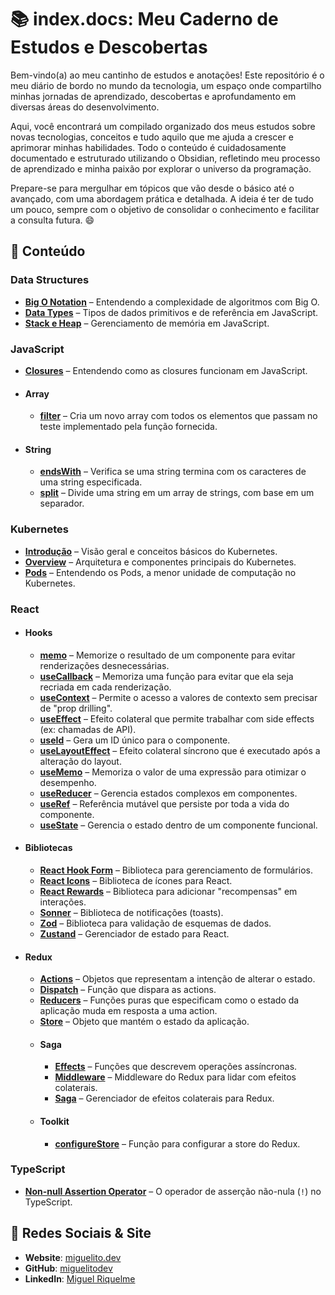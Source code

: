 # 📚 index.docs: Meu Caderno de Estudos e Descobertas

Bem-vindo(a) ao meu cantinho de estudos e anotações! Este repositório é o meu diário de bordo no mundo da tecnologia, um espaço onde compartilho minhas jornadas de aprendizado, descobertas e aprofundamento em diversas áreas do desenvolvimento.

Aqui, você encontrará um compilado organizado dos meus estudos sobre novas tecnologias, conceitos e tudo aquilo que me ajuda a crescer e aprimorar minhas habilidades. Todo o conteúdo é cuidadosamente documentado e estruturado utilizando o Obsidian, refletindo meu processo de aprendizado e minha paixão por explorar o universo da programação.

Prepare-se para mergulhar em tópicos que vão desde o básico até o avançado, com uma abordagem prática e detalhada. A ideia é ter de tudo um pouco, sempre com o objetivo de consolidar o conhecimento e facilitar a consulta futura. 😄

## 🚀 Conteúdo

### Data Structures

- **[Big O Notation](big-o-notation.md)** – Entendendo a complexidade de algoritmos com Big O.
- **[Data Types](data-types.md)** – Tipos de dados primitivos e de referência em JavaScript.
- **[Stack e Heap](stack-heap.md)** – Gerenciamento de memória em JavaScript.

### JavaScript

- **[Closures](javascript/closures.md)** – Entendendo como as closures funcionam em JavaScript.
- #### Array
    - **[filter](javascript/array/filter.md)** – Cria um novo array com todos os elementos que passam no teste implementado pela função fornecida.
- #### String
    - **[endsWith](javascript/string/endsWith.md)** – Verifica se uma string termina com os caracteres de uma string especificada.
    - **[split](javascript/string/split.md)** – Divide uma string em um array de strings, com base em um separador.

### Kubernetes

- **[Introdução](kubernetes/introducao.md)** – Visão geral e conceitos básicos do Kubernetes.
- **[Overview](kubernetes/overview.md)** – Arquitetura e componentes principais do Kubernetes.
- **[Pods](kubernetes/pods.md)** – Entendendo os Pods, a menor unidade de computação no Kubernetes.

### React

- #### Hooks
    - **[memo](react/hooks/memo.md)** – Memorize o resultado de um componente para evitar renderizações desnecessárias.
    - **[useCallback](react/hooks/useCallback.md)** – Memoriza uma função para evitar que ela seja recriada em cada renderização.
    - **[useContext](react/hooks/useContext.md)** – Permite o acesso a valores de contexto sem precisar de "prop drilling".
    - **[useEffect](react/hooks/useEffect.md)** – Efeito colateral que permite trabalhar com side effects (ex: chamadas de API).
    - **[useId](react/hooks/useId.md)** – Gera um ID único para o componente.
    - **[useLayoutEffect](react/hooks/useLayoutEffect.md)** – Efeito colateral síncrono que é executado após a alteração do layout.
    - **[useMemo](react/hooks/useMemo.md)** – Memoriza o valor de uma expressão para otimizar o desempenho.
    - **[useReducer](react/hooks/useReducer.md)** – Gerencia estados complexos em componentes.
    - **[useRef](react/hooks/useRef.md)** – Referência mutável que persiste por toda a vida do componente.
    - **[useState](react/hooks/useState.md)** – Gerencia o estado dentro de um componente funcional.
- #### Bibliotecas
    - **[React Hook Form](react/libs/react-hook-form.md)** – Biblioteca para gerenciamento de formulários.
    - **[React Icons](react/libs/react-icons.md)** – Biblioteca de ícones para React.
    - **[React Rewards](react/libs/react-rewards.md)** – Biblioteca para adicionar "recompensas" em interações.
    - **[Sonner](react/libs/sonner.md)** – Biblioteca de notificações (toasts).
    - **[Zod](react/libs/zod.md)** – Biblioteca para validação de esquemas de dados.
    - **[Zustand](react/libs/zustand.md)** – Gerenciador de estado para React.
- #### Redux
    - **[Actions](react/redux/actions.md)** – Objetos que representam a intenção de alterar o estado.
    - **[Dispatch](react/redux/dispatch.md)** – Função que dispara as actions.
    - **[Reducers](react/redux/reducers.md)** – Funções puras que especificam como o estado da aplicação muda em resposta a uma action.
    - **[Store](react/redux/store.md)** – Objeto que mantém o estado da aplicação.
    - #### Saga
        - **[Effects](react/redux/saga/effects.md)** – Funções que descrevem operações assíncronas.
        - **[Middleware](react/redux/saga/middleware.md)** – Middleware do Redux para lidar com efeitos colaterais.
        - **[Saga](react/redux/saga/saga.md)** – Gerenciador de efeitos colaterais para Redux.
    - #### Toolkit
        - **[configureStore](react/redux/toolkit/configureStore.md)** – Função para configurar a store do Redux.

### TypeScript

- **[Non-null Assertion Operator](typescript/non-null-assertion-operator.md)** – O operador de asserção não-nula (`!`) no TypeScript.

## 🔗 Redes Sociais & Site

- **Website**: [miguelito.dev](https://miguelito.dev)
- **GitHub**: [miguelitodev](https://github.com/miguelitodev)
- **LinkedIn**: [Miguel Riquelme](https://www.linkedin.com/in/miguelitodev)
